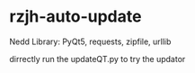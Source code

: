 # rzjh-auto-update

Nedd Library: PyQt5, requests, zipfile, urllib

dirrectly run the updateQT.py to try the updator
